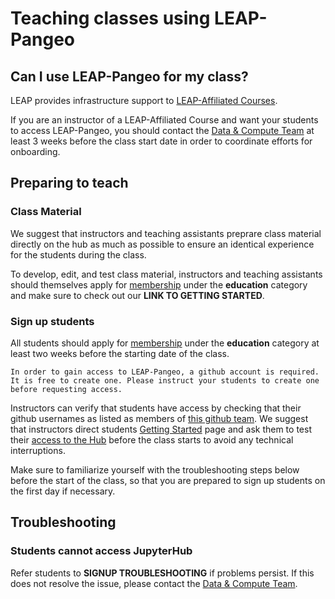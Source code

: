 # Teaching classes using LEAP-Pangeo

## Can I use LEAP-Pangeo for my class?

LEAP provides infrastructure support to [LEAP-Affiliated Courses](https://leap.columbia.edu/education/education-curriculum/). 

If you are an instructor of a LEAP-Affiliated Course and want your students to access LEAP-Pangeo, you should contact the [Data & Compute Team](../../support/contact) at least 3 weeks before the class start date in order to coordinate efforts for onboarding.

## Preparing to teach 

### Class Material

We suggest that instructors and teaching assistants preprare class material directly on the hub as much as possible to ensure an identical experience for the students during the class. 

To develop, edit, and test class material, instructors and teaching assistants should themselves apply for [membership](https://forms.gle/RpeaMZh5btTdZtzu8) under the **education** category and make sure to check out our **LINK TO GETTING STARTED**.

### Sign up students

All students should apply for [membership](https://forms.gle/RpeaMZh5btTdZtzu8) under the **education** category at least two weeks before the starting date of the class.

```{important}
In order to gain access to LEAP-Pangeo, a github account is required. It is free to create one. Please instruct your students to create one before requesting access. 
```

Instructors can verify that students have access by checking that their github usernames as listed as members of [this github team](https://github.com/orgs/leap-stc/teams/leap-pangeo-base-access). We suggest that instructors direct students [Getting Started](../../introduction/getting_started) page and ask them to test their [access to the Hub](../../compute/hub_access) before the class starts to avoid any technical interruptions.

Make sure to familiarize yourself with the troubleshooting steps below before the start of the class, so that you are prepared to sign up students on the first day if necessary.

## Troubleshooting

### Students cannot access JupyterHub

Refer students to **SIGNUP TROUBLESHOOTING** if problems persist. If this does not resolve the issue, please contact the [Data & Compute Team](../../support/contact). 